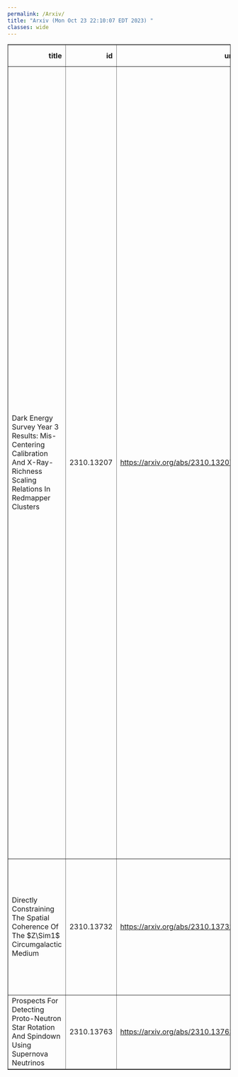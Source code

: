 ```yaml
---
permalink: /Arxiv/
title: "Arxiv (Mon Oct 23 22:10:07 EDT 2023) "
classes: wide
---
```

<table border="1" class="dataframe">
  <thead>
    <tr style="text-align: right;">
      <th>title</th>
      <th>id</th>
      <th>url</th>
      <th>authors</th>
      <th>Local Authors</th>
    </tr>
  </thead>
  <tbody>
    <tr>
      <td>Dark Energy Survey Year 3 Results: Mis-Centering Calibration And   X-Ray-Richness Scaling Relations In Redmapper Clusters</td>
      <td>2310.13207</td>
      <td><a href="https://arxiv.org/abs/2310.13207" target="_blank">https://arxiv.org/abs/2310.13207</a></td>
      <td>P. Kelly, J. Jobel, O. Eiger, A. Abd, T. E. Jeltema, P. Giles, D. L. Hollowood, R. D. Wilkinson, D. J. Turner, S. Bhargava, S. Everett, A. Farahi, A. K. Romer, E. S. Rykoff, F. Wang, S. Bocquet, D. Cross, R. Faridjoo, J. Franco, G. Gardner, M. Kwiecien, D. Laubner, A. Mcdaniel, J. H. O'Donnell, L. Sanchez, E. Schmidt, S. Sripada, A. Swart, E. Upsdell, A. Webber, M. Aguena, S. Allam, O. Alves, D. Bacon, D. Brooks, D. L. Burke, A. Carnero Rosell, J. Carretero, C. A. Collins, M. Costanzi, L. N. Da Costa, M. E. S. Pereira, T. M. Davis, P. Doel, I. Ferrero, J. Frieman, J. García-Bellido, G. Giannini, D. Gruen, R. A. Gruendl, M. Hilton, S. R. Hinton, K. Honscheid, D. J. James, K. Kuehn, R. G. Mann, J. L. Marshall, J. Mena-Fernández, C. J. Miller, R. Miquel, J. Myles, A. Palmese, A. Pieres, A. A. Plazas Malagón, P. J. Rooney, M. Sahlen, E. Sanchez, D. Sanchez Cid, M. Schubnell, I. Sevilla-Noarbe, M. Smith, J. P. Stott, E. Suchyta, M. E. C. Swanson, G. Tarle, C. To, P. T. P. Viana, N. Weaverdyck, P. Wiseman</td>
      <td>Chun-Hao To, Klaus Honscheid</td>
    </tr>
    <tr>
      <td>Directly Constraining The Spatial Coherence Of The $Z\Sim1$   Circumgalactic Medium</td>
      <td>2310.13732</td>
      <td><a href="https://arxiv.org/abs/2310.13732" target="_blank">https://arxiv.org/abs/2310.13732</a></td>
      <td>A. Afruni, S. Lopez, P. Anshul, N. Tejos, P. Noterdaeme, T. A. M. Berg, C. Ledoux, M. Solimano, J. Gonzalez-Lopez, M. Gronke, F. Barrientos, E. J. Johnston</td>
      <td>Sebastian Lopez</td>
    </tr>
    <tr>
      <td>Prospects For Detecting Proto-Neutron Star Rotation And Spindown Using   Supernova Neutrinos</td>
      <td>2310.13763</td>
      <td><a href="https://arxiv.org/abs/2310.13763" target="_blank">https://arxiv.org/abs/2310.13763</a></td>
      <td>Tejas Prasanna, Todd A. Thompson, Christopher Hirata</td>
      <td>Tejas Prasanna, Todd A. Thompson, Todd Thompson</td>
    </tr>
  </tbody>
</table>
